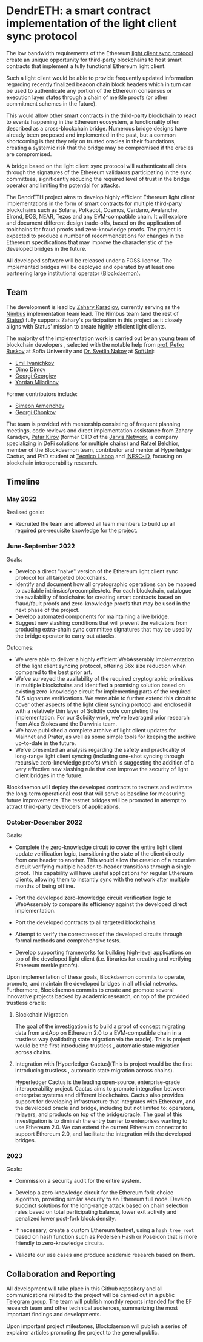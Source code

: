 # DendrETH: a smart contract implementation of the light client sync protocol

The low bandwidth requirements of the Ethereum [light client sync protocol](https://github.com/ethereum/annotated-spec/blob/master/altair/sync-protocol.md) create an unique opportunity for third-party blockchains to host smart contracts that implement a fully functional Ethereum light client.

Such a light client would be able to provide frequently updated information regarding recently finalized beacon chain block headers which in turn can be used to authenticate any portion of the Ethereum consensus or execution layer states through a chain of merkle proofs (or other commitment schemes in the future).

This would allow other smart contracts in the third-party blockchain to react to events happening in the Ethereum ecosystem, a functionality often described as a cross-blockchain bridge. Numerous bridge designs have already been proposed and implemented in the past, but a common shortcoming is that they rely on trusted oracles in their foundations, creating a systemic risk that the bridge may be compromised if the oracles are compromised.

A bridge based on the light client sync protocol will authenticate all data through the signatures of the Ethereum validators participating in the sync committees, significantly reducing the required level of trust in the bridge operator and limiting the potential for attacks.

The DendrETH project aims to develop highly efficient Ethereum light client implementations in the form of smart contracts for multiple third-party blockchains such as Solana, Polkadot, Cosmos, Cardano, Avalanche, Elrond, EOS, NEAR, Tezos and any EVM-compatible chain. It will explore and document different design trade-offs, based on the application of toolchains for fraud proofs and zero-knowledge proofs. The project is expected to produce a number of recommendations for changes in the Ethereum specifications that may improve the characteristic of the developed bridges in the future.

All developed software will be released under a FOSS license. The implemented bridges will be deployed and operated by at least one partnering large institutional operator ([Blockdaemon](https://blockdaemon.com/)).

## Team

The development is lead by [Zahary Karadjov](https://github.com/zah), currently serving as the [Nimbus](https://nimbus.team/) implementation team lead. The Nimbus team (and the rest of [Status](https://status.im/)) fully supports Zahary's participation in this project as it closely aligns with Status' mission to create highly efficient light clients.

The majority of the implementation work is carried out by an young team of blockchain developers
, selected with the notable help from [prof. Petko Ruskov](https://www.fmi.uni-sofia.bg/en/faculty/petko-ruskov-ruskov) at Sofia University and [Dr. Svetlin Nakov](https://cryptobook.nakov.com/) at [SoftUni](https://softuni.bg/):

- [Emil Ivanichkov](https://github.com/EmilIvanichkovv)
- [Dimo Dimov](https://github.com/Dimo99)
- [Georgi Georgiev](https://github.com/GeorgiGeorgiev7)
- [Yordan Miladinov](https://github.com/ydm)

Former contributors include:

- [Simeon Armenchev](https://github.com/monyarm)
- [Georgi Chonkov](https://github.com/grc02)

The team is provided with mentorship consisting of frequent planning meetings, code reviews and direct implementation assistance from Zahary Karadjov, [Petar Kirov](https://github.com/PetarKirov) (former CTO of the [Jarvis Network](https://jarvis.network/), a company specializing in DeFi solutions for multiple chains) and [Rafael Belchior](https://github.com/rafaelapb), member of the Blockdaemon team, contributor and mentor at Hyperledger Cactus, and PhD student at [Técnico Lisboa](http://tecnico.ulisboa.pt/) and [INESC-ID](https://www.inesc-id.pt/), focusing on blockchain interoperability research.

## Timeline

### May 2022

Realised goals:

- Recruited the team and allowed all team members to build up all required pre-requisite knowledge for the project.

### June-September 2022

Goals:

- Develop a direct "naive" version of the Ethereum light client sync protocol for all targeted blockchains.
- Identify and document how all cryptographic operations can be mapped to available intrinsics/precompiles/etc. For each blockchain, catalogue the availability of toolchains for creating smart contracts based on fraud/fault proofs and zero-knowledge proofs that may be used in the next phase of the project.
- Develop automated components for maintaining a live bridge.
- Suggest new slashing conditions that will prevent the validators from producing extra-chain sync committee signatures that may be used by the bridge operator to carry out attacks.

Outcomes:

- We were able to deliver a highly efficient WebAssembly implementation of the light client syncing protocol, offering 36x size reduction when compared to the best prior art.
- We've surveyed the availability of the required cryptographic primitives in multiple blockchains and identified a promising solution based on existing zero-knowledge circuit for implementing parts of the required BLS signature verifications. We were able to further extend this circuit to cover other aspects of the light client syncing protocol and enclosed it with a relatively thin layer of Solidity code completing the implementation. For our Solidity work, we've leveraged prior research from Alex Stokes and the Darwinia team.
- We have published a complete archive of light client updates for Mainnet and Prater, as well as some simple tools for keeping the archive up-to-date in the future.
- We've presented an analysis regarding the safety and practicality of long-range light client syncing (including one-shot syncing through recursive zero-knowledge proofs) which is suggesting the addition of a very effective new slashing rule that can improve the security of light client bridges in the future.

Blockdaemon will deploy the developed contracts to testnets and estimate the long-term operational cost that will serve as baseline for measuring future improvements. The testnet bridges will be promoted in attempt to attract third-party developers of applications.

### October-December 2022

Goals:

- Complete the zero-knowledge circuit to cover the entire light client update verification logic, transitioning the state of the client directly from one header to another. This would allow the creation of a recursive circuit verifying multiple header-to-header transitions through a single proof. This capability will have useful applications for regular Ethereum clients, allowing them to instantly sync with the network after multiple months of being offline.

- Port the developed zero-knowledge circuit verification logic to WebAssembly to compare its efficiency against the developed direct implementation.

- Port the developed contracts to all targeted blockchains.

- Attempt to verify the correctness of the developed circuits through formal methods and comprehensive tests.

- Develop supporting frameworks for building high-level applications on top of the developed light client (i.e. libraries for creating and verifying Ethereum merkle proofs).

Upon implementation of these goals, Blockdaemon commits to operate, promote, and maintain the developed bridges in all official networks. Furthermore, Blockdaemon commits to create and promote several innovative projects backed by academic research, on top of the provided trustless oracle:

1. Blockchain Migration

   The goal of the investigation is to build a proof of concept migrating data from a dApp on Ethereum 2.0 to a EVM-compatible chain in a trustless way (validating state migration via the oracle). This is project would be the first introducing trustless , automatic state migration across chains.

2. Integration with [Hyperledger Cactus](This is project would be the first introducing trustless , automatic state migration across chains).

   Hyperledger Cactus is the leading open-source, enterprise-grade interoperability project. Cactus aims to promote integration between enterprise systems and different blockchains. Cactus also provides support for developing infrastructure that integrates with Ethereum, and the developed oracle and bridge, including but not limited to: operators, relayers, and products on top of the bridge/oracle. The goal of this investigation is to diminish the entry barrier to enterprises wanting to use Ethereum 2.0. We can extend the current Ethereum connector to support Ethereum 2.0, and facilitate the integration with the developed bridges.

### 2023

Goals:

- Commission a security audit for the entire system.

- Develop a zero-knowledge circuit for the Ethereum fork-choice algorithm, providing similar security to an Ethereum full node. Develop succinct solutions for the long-range attack based on chain selection rules based on total participating balance, lower exit activity and penalized lower post-fork block density.

- If necessary, create a custom Ethereum testnet, using a `hash_tree_root` based on hash function such as Pedersen Hash or Poseidon that is more friendly to zero-knowledge circuits.

- Validate our use cases and produce academic research based on them.

## Collaboration and Reporting

All development will take place in this Github repository and all communications related to the project will be carried out in a public [Telegram group](https://t.me/ProjectDendrETH). The team will publish monthly reports intended for the EF research team and other technical audiences, summarizing the most important findings and developments.

Upon important project milestones, Blockdaemon will publish a series of explainer articles promoting the project to the general public.
